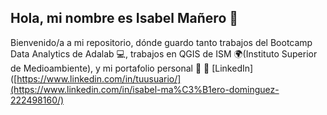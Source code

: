 ## Hola, mi nombre es Isabel Mañero 👋

Bienvenido/a a mi repositorio, dónde guardo tanto trabajos del Bootcamp Data Analytics de Adalab 💻, trabajos en QGIS de ISM 🌍(Instituto Superior de Medioambiente), y mi portafolio personal 📂
🔗 [LinkedIn]([https://www.linkedin.com/in/tuusuario/](https://www.linkedin.com/in/isabel-ma%C3%B1ero-dominguez-222498160/) 
